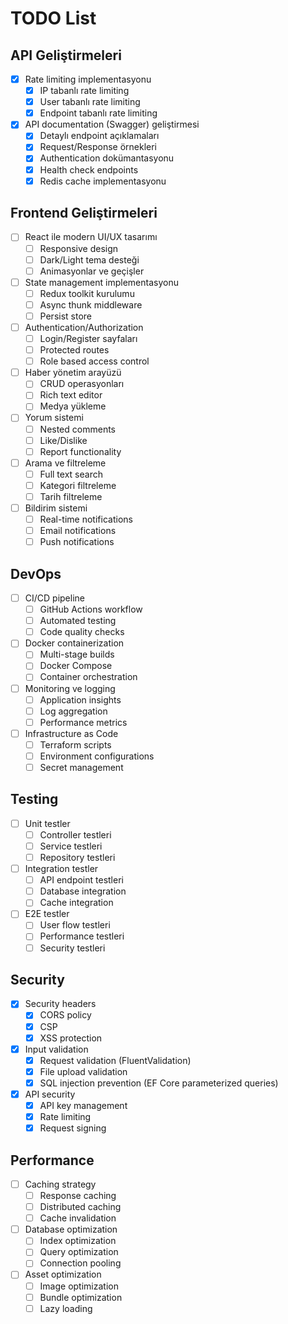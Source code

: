 # TODO List

## API Geliştirmeleri
- [x] Rate limiting implementasyonu
  - [x] IP tabanlı rate limiting
  - [x] User tabanlı rate limiting
  - [x] Endpoint tabanlı rate limiting
- [x] API documentation (Swagger) geliştirmesi
  - [x] Detaylı endpoint açıklamaları
  - [x] Request/Response örnekleri
  - [x] Authentication dokümantasyonu
  - [x] Health check endpoints
  - [x] Redis cache implementasyonu

## Frontend Geliştirmeleri
- [ ] React ile modern UI/UX tasarımı
  - [ ] Responsive design
  - [ ] Dark/Light tema desteği
  - [ ] Animasyonlar ve geçişler
- [ ] State management implementasyonu
  - [ ] Redux toolkit kurulumu
  - [ ] Async thunk middleware
  - [ ] Persist store
- [ ] Authentication/Authorization
  - [ ] Login/Register sayfaları
  - [ ] Protected routes
  - [ ] Role based access control
- [ ] Haber yönetim arayüzü
  - [ ] CRUD operasyonları
  - [ ] Rich text editor
  - [ ] Medya yükleme
- [ ] Yorum sistemi
  - [ ] Nested comments
  - [ ] Like/Dislike
  - [ ] Report functionality
- [ ] Arama ve filtreleme
  - [ ] Full text search
  - [ ] Kategori filtreleme
  - [ ] Tarih filtreleme
- [ ] Bildirim sistemi
  - [ ] Real-time notifications
  - [ ] Email notifications
  - [ ] Push notifications

## DevOps
- [ ] CI/CD pipeline
  - [ ] GitHub Actions workflow
  - [ ] Automated testing
  - [ ] Code quality checks
- [ ] Docker containerization
  - [ ] Multi-stage builds
  - [ ] Docker Compose
  - [ ] Container orchestration
- [ ] Monitoring ve logging
  - [ ] Application insights
  - [ ] Log aggregation
  - [ ] Performance metrics
- [ ] Infrastructure as Code
  - [ ] Terraform scripts
  - [ ] Environment configurations
  - [ ] Secret management

## Testing
- [ ] Unit testler
  - [ ] Controller testleri
  - [ ] Service testleri
  - [ ] Repository testleri
- [ ] Integration testler
  - [ ] API endpoint testleri
  - [ ] Database integration
  - [ ] Cache integration
- [ ] E2E testler
  - [ ] User flow testleri
  - [ ] Performance testleri
  - [ ] Security testleri

## Security
- [x] Security headers
  - [x] CORS policy
  - [x] CSP
  - [x] XSS protection
- [x] Input validation
  - [x] Request validation (FluentValidation)
  - [x] File upload validation
  - [x] SQL injection prevention (EF Core parameterized queries)
- [x] API security
  - [x] API key management
  - [x] Rate limiting
  - [x] Request signing

## Performance
- [ ] Caching strategy
  - [ ] Response caching
  - [ ] Distributed caching
  - [ ] Cache invalidation
- [ ] Database optimization
  - [ ] Index optimization
  - [ ] Query optimization
  - [ ] Connection pooling
- [ ] Asset optimization
  - [ ] Image optimization
  - [ ] Bundle optimization
  - [ ] Lazy loading 